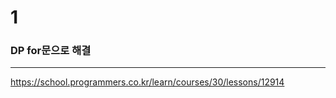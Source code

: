 # 1

### DP for문으로 해결

----------------------------

https://school.programmers.co.kr/learn/courses/30/lessons/12914
